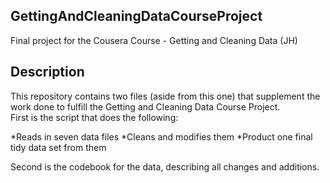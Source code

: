 ## GettingAndCleaningDataCourseProject
Final project for the Cousera Course - Getting and Cleaning Data (JH)



## Description

This repository contains two files (aside from this one) that supplement the work done to fulfill the Getting and Cleaning Data Course Project.  
First is the script that does the following:  

*Reads in seven data files
*Cleans and modifies them
*Product one final tidy data set from them   

Second is the codebook for the data, describing all changes and additions.

